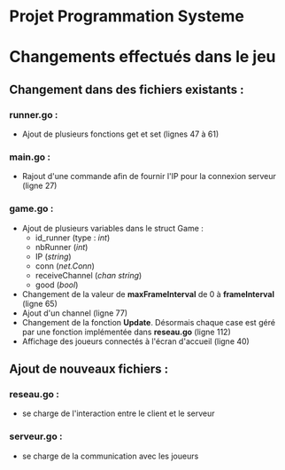# **Projet Programmation Systeme**


# Changements effectués dans le jeu  

## Changement dans des fichiers existants :

### **runner.go :**

- Ajout de plusieurs fonctions get et set (lignes 47 à 61)

### **main.go :**

- Rajout d'une commande afin de fournir l'IP pour la connexion serveur (ligne 27)

### **game.go :**

- Ajout de plusieurs variables dans le struct Game : 
    - id_runner (type : *int*)
    - nbRunner (*int*)
    - IP (*string*)
    - conn (*net.Conn*)
    - receiveChannel (*chan string*)
    - good (*bool*)
- Changement de la valeur de **maxFrameInterval** de 0 à **frameInterval** (ligne 65)
- Ajout d'un channel (ligne 77)
- Changement de la fonction **Update**. Désormais chaque case est géré par une fonction implémentée dans **reseau.go** (ligne 112)
- Affichage des joueurs connectés à l'écran d'accueil (ligne 40)

## Ajout de nouveaux fichiers :

### **reseau.go :** 

- se charge de l'interaction entre le client et le serveur

### **serveur.go :**

- se charge de la communication avec les joueurs